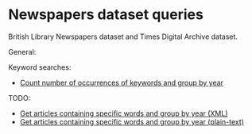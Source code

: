 # Newspapers dataset queries

British Library Newspapers dataset and Times Digital Archive dataset.

General:

Keyword searches:

* [Count number of occurrences of keywords and group by year](./keywords_by_year.md)

TODO:

* [Get articles containing specific words and group by year (XML)](./article_xml_with_words.md)
* [Get articles containing specific words and group by year (plain-text)](./articles_containing_words_context.md)
